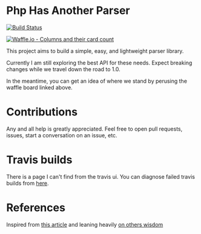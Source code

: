 # Php Has Another Parser

[![Build Status](https://www.travis-ci.com/ylixir/phap.svg?branch=master)](https://www.travis-ci.com/ylixir/phap)

[![Waffle.io - Columns and their card count](https://badge.waffle.io/ylixir/phap.svg?columns=all)](https://waffle.io/ylixir/phap)

This project aims to build a simple, easy, and lightweight parser library.

Currently I am still exploring the best API for these needs. Expect breaking changes while we travel down the road to 1.0.

In the meantime, you can get an idea of where we stand by perusing the waffle board linked above.

# Contributions

Any and all help is greatly appreciated. Feel free to open pull requests, issues, start a conversation on an issue, etc.

# Travis builds

There is a page I can't find from the travis ui.
You can diagnose failed travis builds from [here](https://www.travis-ci.com/ylixir/phap/requests).

# References

Inspired from [this article](http://theorangeduck.com/page/you-could-have-invented-parser-combinators) and leaning heavily [on others wisdom](https://package.elm-lang.org/packages/elm/parser/latest/Parser)
